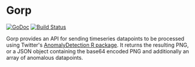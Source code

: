 # Gorp

[![GoDoc](https://godoc.org/github.com/schallert/gorp?status.svg)](https://godoc.org/github.com/schallert/gorp) [![Build Status](https://travis-ci.org/schallert/gorp.svg?branch=master)](https://travis-ci.org/schallert/gorp)

Gorp provides an API for sending timeseries datapoints to be processed using Twitter's [AnomalyDetection R package](https://github.com/twitter/AnomalyDetection). It returns the resulting PNG, or a JSON object containing the base64 encoded PNG and additionally an array of anomalous datapoints.
